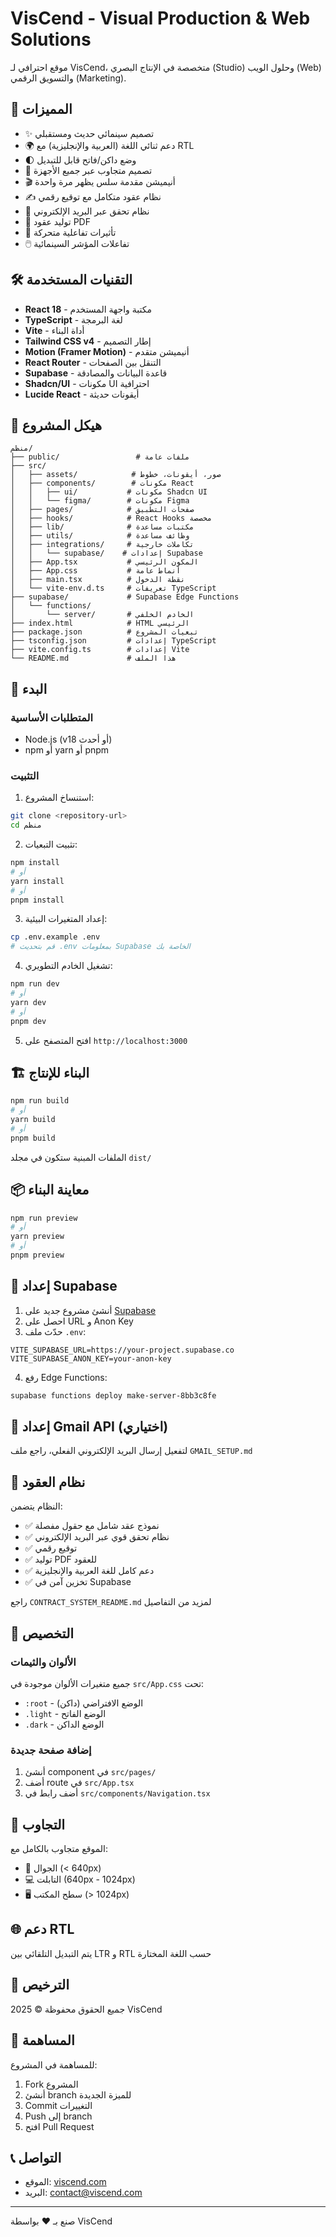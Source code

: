 # VisCend - Visual Production & Web Solutions

موقع احترافي لـ VisCend، متخصصة في الإنتاج البصري (Studio) وحلول الويب (Web) والتسويق الرقمي (Marketing).

## 🌟 المميزات

- ✨ تصميم سينمائي حديث ومستقبلي
- 🌍 دعم ثنائي اللغة (العربية والإنجليزية) مع RTL
- 🌓 وضع داكن/فاتح قابل للتبديل
- 📱 تصميم متجاوب عبر جميع الأجهزة
- 🎬 أنيميشن مقدمة سلس يظهر مرة واحدة
- ✍️ نظام عقود متكامل مع توقيع رقمي
- 📧 نظام تحقق عبر البريد الإلكتروني
- 📄 توليد عقود PDF
- 🎨 تأثيرات تفاعلية متحركة
- 🖱️ تفاعلات المؤشر السينمائية

## 🛠️ التقنيات المستخدمة

- **React 18** - مكتبة واجهة المستخدم
- **TypeScript** - لغة البرمجة
- **Vite** - أداة البناء
- **Tailwind CSS v4** - إطار التصميم
- **Motion (Framer Motion)** - أنيميشن متقدم
- **React Router** - التنقل بين الصفحات
- **Supabase** - قاعدة البيانات والمصادقة
- **Shadcn/UI** - مكونات UI احترافية
- **Lucide React** - أيقونات حديثة

## 📁 هيكل المشروع

```
منظم/
├── public/                 # ملفات عامة
├── src/
│   ├── assets/            # صور، أيقونات، خطوط
│   ├── components/        # مكونات React
│   │   ├── ui/           # مكونات Shadcn UI
│   │   └── figma/        # مكونات Figma
│   ├── pages/            # صفحات التطبيق
│   ├── hooks/            # React Hooks مخصصة
│   ├── lib/              # مكتبات مساعدة
│   ├── utils/            # وظائف مساعدة
│   ├── integrations/     # تكاملات خارجية
│   │   └── supabase/    # إعدادات Supabase
│   ├── App.tsx           # المكون الرئيسي
│   ├── App.css           # أنماط عامة
│   ├── main.tsx          # نقطة الدخول
│   └── vite-env.d.ts     # تعريفات TypeScript
├── supabase/             # Supabase Edge Functions
│   └── functions/
│       └── server/       # الخادم الخلفي
├── index.html            # HTML الرئيسي
├── package.json          # تبعيات المشروع
├── tsconfig.json         # إعدادات TypeScript
├── vite.config.ts        # إعدادات Vite
└── README.md             # هذا الملف
```

## 🚀 البدء

### المتطلبات الأساسية

- Node.js (v18 أو أحدث)
- npm أو yarn أو pnpm

### التثبيت

1. استنساخ المشروع:
```bash
git clone <repository-url>
cd منظم
```

2. تثبيت التبعيات:
```bash
npm install
# أو
yarn install
# أو
pnpm install
```

3. إعداد المتغيرات البيئية:
```bash
cp .env.example .env
# قم بتحديث .env بمعلومات Supabase الخاصة بك
```

4. تشغيل الخادم التطويري:
```bash
npm run dev
# أو
yarn dev
# أو
pnpm dev
```

5. افتح المتصفح على `http://localhost:3000`

## 🏗️ البناء للإنتاج

```bash
npm run build
# أو
yarn build
# أو
pnpm build
```

الملفات المبنية ستكون في مجلد `dist/`

## 📦 معاينة البناء

```bash
npm run preview
# أو
yarn preview
# أو
pnpm preview
```

## 🔧 إعداد Supabase

1. أنشئ مشروع جديد على [Supabase](https://supabase.com)
2. احصل على URL و Anon Key
3. حدّث ملف `.env`:
```
VITE_SUPABASE_URL=https://your-project.supabase.co
VITE_SUPABASE_ANON_KEY=your-anon-key
```
4. رفع Edge Functions:
```bash
supabase functions deploy make-server-8bb3c8fe
```

## 📧 إعداد Gmail API (اختياري)

لتفعيل إرسال البريد الإلكتروني الفعلي، راجع ملف `GMAIL_SETUP.md`

## 📝 نظام العقود

النظام يتضمن:
- ✅ نموذج عقد شامل مع حقول مفصلة
- ✅ نظام تحقق قوي عبر البريد الإلكتروني
- ✅ توقيع رقمي
- ✅ توليد PDF للعقود
- ✅ دعم كامل للغة العربية والإنجليزية
- ✅ تخزين آمن في Supabase

راجع `CONTRACT_SYSTEM_README.md` لمزيد من التفاصيل

## 🎨 التخصيص

### الألوان والثيمات

جميع متغيرات الألوان موجودة في `src/App.css` تحت:
- `:root` - الوضع الافتراضي (داكن)
- `.light` - الوضع الفاتح
- `.dark` - الوضع الداكن

### إضافة صفحة جديدة

1. أنشئ component في `src/pages/`
2. أضف route في `src/App.tsx`
3. أضف رابط في `src/components/Navigation.tsx`

## 📱 التجاوب

الموقع متجاوب بالكامل مع:
- 📱 الجوال (< 640px)
- 💻 التابلت (640px - 1024px)
- 🖥️ سطح المكتب (> 1024px)

## 🌐 دعم RTL

يتم التبديل التلقائي بين LTR و RTL حسب اللغة المختارة

## 📄 الترخيص

جميع الحقوق محفوظة © 2025 VisCend

## 🤝 المساهمة

للمساهمة في المشروع:
1. Fork المشروع
2. أنشئ branch للميزة الجديدة
3. Commit التغييرات
4. Push إلى branch
5. افتح Pull Request

## 📞 التواصل

- الموقع: [viscend.com](https://viscend.com)
- البريد: contact@viscend.com

---

صنع بـ ❤️ بواسطة VisCend